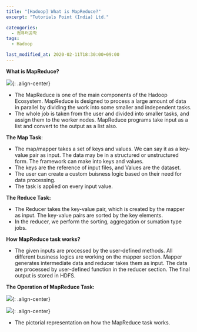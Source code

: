 ```yaml
---
title: "[Hadoop] What is MapReduce?"
excerpt: "Tutorials Point (India) Ltd."

cateogories:
  - 컴퓨터공학
tags:
  - Hadoop

last_modified_at: 2020-02-11T18:30:00+09:00
---
```


**What is MapReduce?**  

![](https://eliotjang.github.io/assets/images/hadoop/what-is-mapreduce.png){: .align-center}  

  - The MapReduce is one of the main components of the Hadoop Ecosystem. MapReduce is designed to process a large amount of data in parallel by dividing the work into some smaller and independent tasks.
  - The whole job is taken from the user and divided into smaller tasks, and assign them to the worker nodes.
   MapReduce programs take input as a list and convert to the output as a list also.

**The Map Task**:
  - The map/mapper takes a set of keys and values. We can say it as a key-value pair as input. The data may be in a structured or unstructured form. The framework can make into keys and values.
  - The keys are the reference of input files, and Values are the dataset.
  - The user can create a custom buisness logic based on their need for data processing.
  - The task is applied on every input value.  

**The Reduce Task:**
  - The Reducer takes the key-value pair, which is created by the mapper as input. The key-value pairs are sorted by the key elements.
  - In the reducer, we perform the sorting, aggregation or sumation type jobs.  

**How MapReduce task works?**  
  - The given inputs are processed by the user-defined methods. All different business logics are working on the mapper section. Mapper generates intermediate data and reducer takes them as input. The data are processed by user-defined function in the reducer section. The final output is stored in HDFS.  

**The Operation of MapReduce Task:**  

![](https://eliotjang.github.io/assets/images/hadoop/mapreduce-task.png){: .align-center}  

![](https://eliotjang.github.io/assets/images/hadoop/mapreduce-task2.png){: .align-center}  

  - The pictorial representation on how the MapReduce task works.

